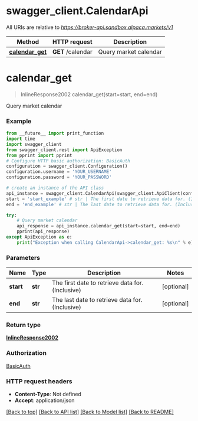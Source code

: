 # swagger_client.CalendarApi

All URIs are relative to *https://broker-api.sandbox.alpaca.markets/v1*

Method | HTTP request | Description
------------- | ------------- | -------------
[**calendar_get**](CalendarApi.md#calendar_get) | **GET** /calendar | Query market calendar

# **calendar_get**
> InlineResponse2002 calendar_get(start=start, end=end)

Query market calendar

### Example
```python
from __future__ import print_function
import time
import swagger_client
from swagger_client.rest import ApiException
from pprint import pprint
# Configure HTTP basic authorization: BasicAuth
configuration = swagger_client.Configuration()
configuration.username = 'YOUR_USERNAME'
configuration.password = 'YOUR_PASSWORD'

# create an instance of the API class
api_instance = swagger_client.CalendarApi(swagger_client.ApiClient(configuration))
start = 'start_example' # str | The first date to retrieve data for. (Inclusive) (optional)
end = 'end_example' # str | The last date to retrieve data for. (Inclusive) (optional)

try:
    # Query market calendar
    api_response = api_instance.calendar_get(start=start, end=end)
    pprint(api_response)
except ApiException as e:
    print("Exception when calling CalendarApi->calendar_get: %s\n" % e)
```

### Parameters

Name | Type | Description  | Notes
------------- | ------------- | ------------- | -------------
 **start** | **str**| The first date to retrieve data for. (Inclusive) | [optional] 
 **end** | **str**| The last date to retrieve data for. (Inclusive) | [optional] 

### Return type

[**InlineResponse2002**](InlineResponse2002.md)

### Authorization

[BasicAuth](../README.md#BasicAuth)

### HTTP request headers

 - **Content-Type**: Not defined
 - **Accept**: application/json

[[Back to top]](#) [[Back to API list]](../README.md#documentation-for-api-endpoints) [[Back to Model list]](../README.md#documentation-for-models) [[Back to README]](../README.md)

